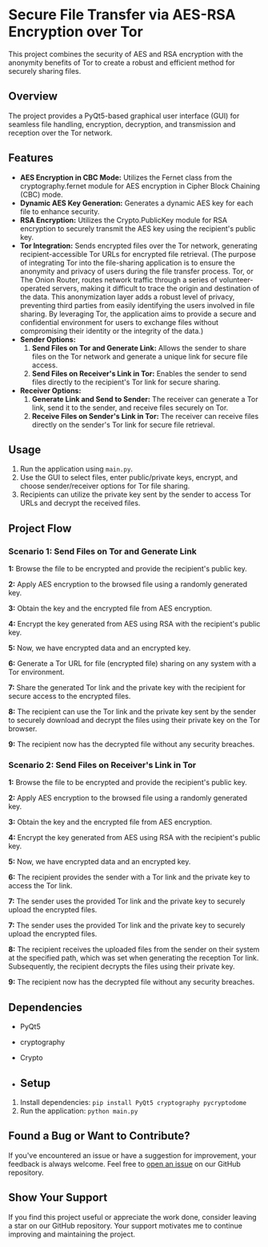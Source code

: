 # Secure File Transfer via AES-RSA Encryption over Tor
This project combines the security of AES and RSA encryption with the anonymity benefits of Tor to create a robust and efficient method for securely sharing files.

## Overview
The project provides a PyQt5-based graphical user interface (GUI) for seamless file handling, encryption, decryption, and transmission and reception over the Tor network.


## Features

- **AES Encryption in CBC Mode:** Utilizes the Fernet class from the cryptography.fernet module for AES encryption in Cipher Block Chaining (CBC) mode.
- **Dynamic AES Key Generation:** Generates a dynamic AES key for each file to enhance security.
- **RSA Encryption:** Utilizes the Crypto.PublicKey module for RSA encryption to securely transmit the AES key using the recipient's public key.
- **Tor Integration:** Sends encrypted files over the Tor network, generating recipient-accessible Tor URLs for encrypted file retrieval. (The purpose of integrating Tor into the file-sharing application is to ensure the anonymity and privacy of users during the file transfer process. Tor, or The Onion Router, routes network traffic through a series of volunteer-operated servers, making it difficult to trace the origin and destination of the data. This anonymization layer adds a robust level of privacy, preventing third parties from easily identifying the users involved in file sharing. By leveraging Tor, the application aims to provide a secure and confidential environment for users to exchange files without compromising their identity or the integrity of the data.)
- **Sender Options:**
  1. **Send Files on Tor and Generate Link:** Allows the sender to share files on the Tor network and generate a unique link for secure file access.
  2. **Send Files on Receiver's Link in Tor:** Enables the sender to send files directly to the recipient's Tor link for secure sharing.
- **Receiver Options:**
  1. **Generate Link and Send to Sender:** The receiver can generate a Tor link, send it to the sender, and receive files securely on Tor.
  2. **Receive Files on Sender's Link in Tor:** The receiver can receive files directly on the sender's Tor link for secure file retrieval.


## Usage
1. Run the application using `main.py`.
2. Use the GUI to select files, enter public/private keys, encrypt, and choose sender/receiver options for Tor file sharing.
3. Recipients can utilize the private key sent by the sender to access Tor URLs and decrypt the received files.


## Project Flow

### Scenario 1: Send Files on Tor and Generate Link

**1:** Browse the file to be encrypted and provide the recipient's public key.

**2:** Apply AES encryption to the browsed file using a randomly generated key.

**3:** Obtain the key and the encrypted file from AES encryption.

**4:** Encrypt the key generated from AES using RSA with the recipient's public key.

**5:** Now, we have encrypted data and an encrypted key.

**6:** Generate a Tor URL for file (encrypted file) sharing on any system with a Tor environment.

**7:** Share the generated Tor link and the private key with the recipient for secure access to the encrypted files.

**8:** The recipient can use the Tor link and the private key sent by the sender to securely download and decrypt the files using their private key on the Tor browser.

**9:** The recipient now has the decrypted file without any security breaches.


### Scenario 2: Send Files on Receiver's Link in Tor

**1:** Browse the file to be encrypted and provide the recipient's public key.

**2:** Apply AES encryption to the browsed file using a randomly generated key.

**3:** Obtain the key and the encrypted file from AES encryption.

**4:** Encrypt the key generated from AES using RSA with the recipient's public key.

**5:** Now, we have encrypted data and an encrypted key.

**6:** The recipient provides the sender with a Tor link and the private key to access the Tor link.

**7:** The sender uses the provided Tor link and the private key to securely upload the encrypted files.

**7:** The sender uses the provided Tor link and the private key to securely upload the encrypted files.

**8:** The recipient receives the uploaded files from the sender on their system at the specified path, which was set when generating the reception Tor link. Subsequently, the recipient decrypts the files using their private key.

**9:** The recipient now has the decrypted file without any security breaches.


## Dependencies
- PyQt5
- cryptography
- Crypto

- ## Setup

1. Install dependencies: `pip install PyQt5 cryptography pycryptodome`
2. Run the application: `python main.py`

## Found a Bug or Want to Contribute?

If you've encountered an issue or have a suggestion for improvement, your feedback is always welcome. Feel free to [open an issue](https://github.com/pratikmpp22/AES-Encrypted-File-Transfer-over-Tor/issues
) on our GitHub repository.

## Show Your Support

If you find this project useful or appreciate the work done, consider leaving a star on our GitHub repository. Your support motivates me to continue improving and maintaining the project.


